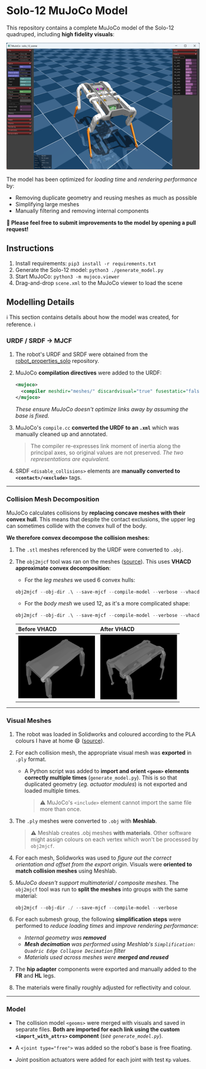 # Solo-12 MuJoCo Model

This repository contains a complete MuJoCo model of the Solo-12 quadruped, including **high fidelity visuals**:

<p float="left">
  <img src="images/screenshot.png" width="700">
</p>

The model has been optimized for _loading time_ and _rendering performance_ by:

- Removing duplicate geometry and reusing meshes as much as possible
- Simplifying large meshes
- Manually filtering and removing internal components

**🤗 Please feel free to submit improvements to the model by opening a pull request!**


## Instructions
1. Install requirements: `pip3 install -r requirements.txt`
1. Generate the Solo-12 model: `python3 ./generate_model.py`
1. Start MuJoCo: `python3 -m mujoco.viewer`
1. Drag-and-drop `scene.xml` to the MuJoCo viewer to load the scene


## Modelling Details

ℹ️ This section contains details about how the model was created, for reference. ℹ️

### URDF / SRDF → MJCF
1. The robot's URDF and SRDF were obtained from the [robot_properties_solo](https://github.com/open-dynamic-robot-initiative/robot_properties_solo) repository.
1. MuJoCo **compilation directives** were added to the URDF:

    ```xml
    <mujoco>
      <compiler meshdir="meshes/" discardvisual="true" fusestatic="false"/>
    </mujoco>
    ```
    _These ensure MuJoCo doesn't optimize links away by assuming the base is fixed._

1. MuJoCo's `compile.cc` **converted the URDF to an `.xml`** which was manually cleaned up and annotated.

    > The compiler re-expresses link moment of inertia along the principal axes, so original values are not preserved. _The two representations are equivalent._

1. SRDF `<disable_collisions>` elements are **manually converted to `<contact>/<exclude>`** tags.

---

### Collision Mesh Decomposition

MuJoCo calculates collisions by **replacing concave meshes with their convex hull**. This means that despite the contact exclusions, the upper leg can sometimes collide with the convex hull of the body.

**We therefore convex decompose the collision meshes:**

1. The `.stl` meshes referenced by the URDF were converted to `.obj`.
1. The `obj2mjcf` tool was ran on the meshes ([source](https://github.com/kevinzakka/obj2mjcf)). This uses **VHACD approximate convex decomposition**:

    - For the _leg meshes_ we used 6 convex hulls: 
    ```powershell
    obj2mjcf --obj-dir .\ --save-mjcf --compile-model --verbose --vhacd-args.enable --vhacd-args.max-output-convex-hulls 6 --vhacd-args.max-hull-vert-count 256 --vhacd-args.split-hull --vhacd-args.voxel-resolution 5000000 --vhacd-args.volume-error-percent 0.1
    ```

    - For the _body mesh_ we used 12, as it's a more complicated shape:
    ```powershell
    obj2mjcf --obj-dir .\ --save-mjcf --compile-model --verbose --vhacd-args.enable --vhacd-args.max-output-convex-hulls 12 --vhacd-args.max-hull-vert-count 256 --vhacd-args.split-hull --vhacd-args.voxel-resolution 1000000 --vhacd-args.volume-error-percent 0.01 --overwrite --obj-filter "solo_12_base.obj"
    ```
 
    | Before VHACD  | After VHACD |
    | ------------- | ------------- |
    | <img src="images/before_convex_decomp.png" width="200">  | <img src="images/after_convex_decomp.png" width="200"> |

---

### Visual Meshes
1. The robot was loaded in Solidworks and coloured according to the PLA colours I have at home :smile: ([source](https://github.com/open-dynamic-robot-initiative/open_robot_actuator_hardware/blob/master/mechanics/quadruped_robot_12dof_v1/solidworks_files/quadruped_12dof_v1.zip)).
1. For each collision mesh, the appropriate visual mesh was **exported** in `.ply` format.

    - A Python script was added to **import and orient `<geom>` elements correctly multiple times** (`generate_model.py`). This is so that duplicated geometry (_eg. actuator modules_) is not exported and loaded multiple times.
      
      >⚠️ MuJoCo's `<include>` element cannot import the same file more than once.

1. The `.ply` meshes were converted to `.obj` with **Meshlab**.

    >⚠️ Meshlab creates .obj meshes **with materials**. Other software might assign colours on each vertex which won't be processed by `obj2mjcf`.

1. For each mesh, Solidworks was used to _figure out the correct orientation and offset from the export origin_. Visuals were **oriented to match collision meshes** using Meshlab.

1. _MuJoCo doesn't support multimaterial / composite meshes_. The `obj2mjcf` tool was run to **split the meshes** into groups with the same material:

    ```powershell
    obj2mjcf --obj-dir ./ --save-mjcf --compile-model --verbose
    ```

1. For each submesh group, the following **simplification steps** were performed to _reduce loading times_ and _improve rendering performance_:

    - _Internal geometry was **removed**_
    - _**Mesh decimation** was performed using Meshlab's `Simplification: Quadric Edge Collapse Decimation` filter_
    - _Materials used across meshes were **merged and reused**_

1. The **hip adapter** components were exported and manually added to the **FR** and **HL** legs.
1. The materials were finally roughly adjusted for reflectivity and colour.

---

### Model
- The collision model `<geoms>` were merged with visuals and saved in separate files. **Both are imported for each link using the custom `<import_with_attrs>` component** (_see `generate_model.py`_).

- A `<joint type="free">` was added so the robot's base is free floating.

- Joint position actuators were added for each joint with test `Kp` values.
